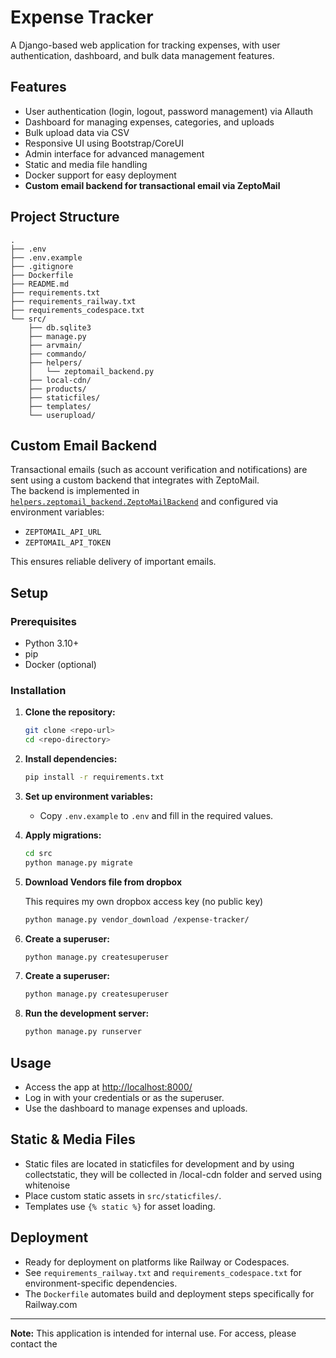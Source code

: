 # Expense Tracker

A Django-based web application for tracking expenses, with user authentication, dashboard, and bulk data management features.

## Features

- User authentication (login, logout, password management) via Allauth
- Dashboard for managing expenses, categories, and uploads
- Bulk upload data via CSV
- Responsive UI using Bootstrap/CoreUI
- Admin interface for advanced management
- Static and media file handling
- Docker support for easy deployment
- **Custom email backend for transactional email via ZeptoMail**

## Project Structure

```
.
├── .env
├── .env.example
├── .gitignore
├── Dockerfile
├── README.md
├── requirements.txt
├── requirements_railway.txt
├── requirements_codespace.txt
└── src/
    ├── db.sqlite3
    ├── manage.py
    ├── arvmain/
    ├── commando/
    ├── helpers/
    │   └── zeptomail_backend.py
    ├── local-cdn/
    ├── products/
    ├── staticfiles/
    ├── templates/
    └── userupload/
```

## Custom Email Backend

Transactional emails (such as account verification and notifications) are sent using a custom backend that integrates with ZeptoMail.  
The backend is implemented in [`helpers.zeptomail_backend.ZeptoMailBackend`](src/helpers/zeptomail_backend.py) and configured via environment variables:

- `ZEPTOMAIL_API_URL`
- `ZEPTOMAIL_API_TOKEN`

This ensures reliable delivery of important emails.

## Setup

### Prerequisites

- Python 3.10+
- pip
- Docker (optional)

### Installation

1. **Clone the repository:**
    ```sh
    git clone <repo-url>
    cd <repo-directory>
    ```

2. **Install dependencies:**
    ```sh
    pip install -r requirements.txt
    ```

3. **Set up environment variables:**
    - Copy `.env.example` to `.env` and fill in the required values.

4. **Apply migrations:**
    ```sh
    cd src
    python manage.py migrate
    ```

5. **Download Vendors file from dropbox**

    This requires my own dropbox access key (no public key)

    ```sh
    python manage.py vendor_download /expense-tracker/
    ```

6. **Create a superuser:**
    ```sh
    python manage.py createsuperuser
    ```

7. **Create a superuser:**
    ```sh
    python manage.py createsuperuser
    ```

8. **Run the development server:**
    ```sh
    python manage.py runserver
    ```

## Usage

- Access the app at [http://localhost:8000/](http://localhost:8000/)
- Log in with your credentials or as the superuser.
- Use the dashboard to manage expenses and uploads.

## Static & Media Files

- Static files are located in staticfiles for development and by using collectstatic, they will be collected in /local-cdn folder and served using whitenoise
- Place custom static assets in `src/staticfiles/`.
- Templates use `{% static %}` for asset loading.

## Deployment

- Ready for deployment on platforms like Railway or Codespaces.
- See `requirements_railway.txt` and `requirements_codespace.txt` for environment-specific dependencies.
- The `Dockerfile` automates build and deployment steps specifically for Railway.com

---

**Note:** This application is intended for internal use. For access, please contact the